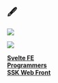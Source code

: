 ## 🖋  

<a href="https://github.com/sookyeongyeom/today-i-learned"><img src="https://img.shields.io/badge/TIL-black?style=flat-square&logo=github&logoColor=white"/></a>

<a href="https://github.com/sookyeongyeom"><img src="https://hits.seeyoufarm.com/api/count/incr/badge.svg?url=https%3A%2F%2Fgithub.com%2Fsookyeongyeom&count_bg=%23553830&title_bg=%23b8997c&title=Visit&edge_flat=false)"/></a> 
  

[**Svelte FE**](https://github.com/sookyeongyeom/svelte-front-end)  
[**Programmers**](https://github.com/sookyeongyeom/programmers)  
[**SSK Web Front**](https://github.com/sookyeongyeom/SSK_WEB_FRONT)

   
<!-- [![Top Langs](https://github-readme-stats.vercel.app/api/top-langs/?username=sookyeongyeom&exclude_repo=sookyeongyeom.github.io&hide_title=&hide=scss,shaderlab,HLSL,css,hack&layout=compact&langs_count=10&theme=maroongold)](https://github.com/sookyeongyeom/github-readme-stats)  -->
<!--[![Anurag's GitHub stats](https://github-readme-stats.vercel.app/api?username=sookyeongyeom&count_private=true&hide_title=true&custom_title=Since%202022&hide=stars,prs,issues,contribs&hide_rank=true&include_all_commits=true&layout=compact&show_icons=true&theme=maroongold)](https://github.com/sookyeongyeom/github-readme-stats)-->

